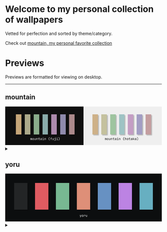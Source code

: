
# Welcome to my personal collection of wallpapers

Vetted for perfection and sorted by theme/category.

Check out [mountain, my personal favorite collection](#mountain)

# Previews
Previews are formatted for viewing on desktop.

<hr>
<p align="center">


## mountain
<img src="palette/mountain.png" title="mountain">
<details><summary></summary>

| | | |
|:---------:|:---------:|:----------:|
| <img src="./mountain/serious/mountain_00.jpeg" title="./mountain/serious/mountain_00." width="300" height="160"> | <img src="./mountain/serious/mountain_01.jpg" title="./mountain/serious/mountain_01" width="300" height="160"> | <img src="./mountain/serious/beyond_belief_darker.jpeg" title="./mountain/serious/beyond_belief_darker." width="300" height="160"> | <img src="./mountain/serious/samori_02.jpg" title="./mountain/serious/samori_02" width="300" height="160"> |
| <img src="./mountain/serious/beyond_belief_lighter.jpeg" title="./mountain/serious/beyond_belief_lighter." width="300" height="160"> | <img src="./mountain/serious/samori_03.jpg" title="./mountain/serious/samori_03" width="300" height="160"> | <img src="./mountain/serious/shore.png" title="./mountain/serious/shore" width="300" height="160"> | <img src="./mountain/serious/mountain_03_fuji.jpg" title="./mountain/serious/mountain_03_fuji" width="300" height="160"> |
| <img src="./mountain/serious/mountain_02.png" title="./mountain/serious/mountain_02" width="300" height="160"> | <img src="./mountain/serious/samori_01.jpg" title="./mountain/serious/samori_01" width="300" height="160"> | <img src="./mountain/fun/aspectsides.jpg" title="./mountain/fun/aspectsides" width="300" height="160"> 
</details>

## yoru
<img src="palette/yoru.png" title="yoru">
<details><summary></summary>

| | | |
|:---------:|:---------:|:----------:|
| <img src="./yoru/dark/shore_00.jpg" title="./yoru/dark/shore_00" width="300" height="160"> | <img src="./yoru/dark/arch.jpg" title="./yoru/dark/arch" width="300" height="160"> | <img src="./yoru/dark/mountain_01.jpg" title="./yoru/dark/mountain_01" width="300" height="160"> | <img src="./yoru/dark/rocky_shore_03.png" title="./yoru/dark/rocky_shore_03" width="300" height="160"> |
| <img src="./yoru/dark/rocky_shore_01.jpg" title="./yoru/dark/rocky_shore_01" width="300" height="160"> | <img src="./yoru/dark/hut.jpg" title="./yoru/dark/hut" width="300" height="160"> | <img src="./yoru/dark/ice.jpg" title="./yoru/dark/ice" width="300" height="160"> | <img src="./yoru/dark/rocky_shore_04.jpg" title="./yoru/dark/rocky_shore_04" width="300" height="160"> |
| <img src="./yoru/dark/ocean.jpg" title="./yoru/dark/ocean" width="300" height="160"> | <img src="./yoru/dark/fog.jpg" title="./yoru/dark/fog" width="300" height="160"> | <img src="./yoru/dark/shore_01.jpg" title="./yoru/dark/shore_01" width="300" height="160"> | <img src="./yoru/dark/mountain_00.jpg" title="./yoru/dark/mountain_00" width="300" height="160"> |
| <img src="./yoru/light/rocky_shore_02.png" title="./yoru/light/rocky_shore_02" width="300" height="160"> | <img src="./yoru/light/icefall.jpg" title="./yoru/light/icefall" width="300" height="160"> | <img src="./yoru/light/mountain_02.png" title="./yoru/light/mountain_02" width="300" height="160"> 
</details>
</p>
